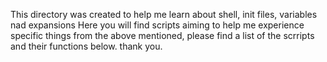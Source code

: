 This directory was created to help me learn about shell, init files, variables nad expansions
Here you will find scripts aiming to help me experience specific things from the above mentioned,
please find a list of the scrripts and their functions below.
thank you.